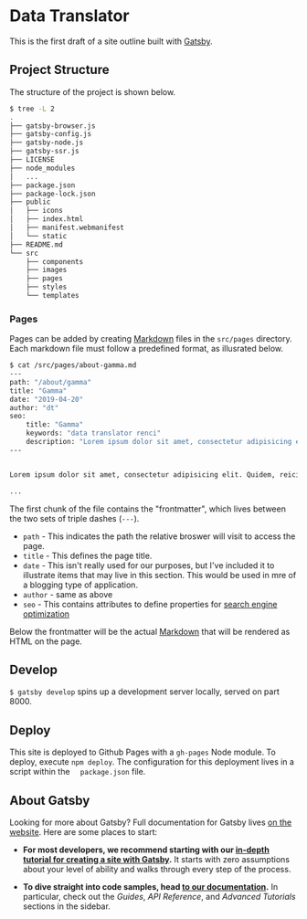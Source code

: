 # Data Translator

This is the first draft of a site outline built with [Gatsby](https://www.gatsbyjs.org).

## Project Structure

The structure of the project is shown below.

```bash
$ tree -L 2
.
├── gatsby-browser.js
├── gatsby-config.js
├── gatsby-node.js
├── gatsby-ssr.js
├── LICENSE
├── node_modules
│   ...
├── package.json
├── package-lock.json
├── public
│   ├── icons
│   ├── index.html
│   ├── manifest.webmanifest
│   └── static
├── README.md
└── src
    ├── components
    ├── images
    ├── pages
    ├── styles
    └── templates
```

### Pages

Pages can be added by creating [Markdown](https://www.markdownguide.org/cheat-sheet/) files in the `src/pages` directory. Each markdown file must follow a predefined format, as illusrated below.

```bash
$ cat /src/pages/about-gamma.md
---
path: "/about/gamma"
title: "Gamma"
date: "2019-04-20"
author: "dt"
seo:
    title: "Gamma"
    keywords: "data translator renci"
    description: "Lorem ipsum dolor sit amet, consectetur adipisicing elit. Veritatis, porro!"
---


Lorem ipsum dolor sit amet, consectetur adipisicing elit. Quidem, reiciendis minus, perspiciatis aut eligendi blanditiis esse nobis magnam qui, quam expedita odit, natus temporibus aliquam consequatur porro reprehenderit odio asperiores.

...
```

The first chunk of the file contains the "frontmatter", which lives between the two sets of triple dashes (`---`).

- `path` - This indicates the path the relative broswer will visit to access the page.
- `title` - This defines the page title.
- `date` - This isn't really used for our purposes, but I've included it to illustrate items that may live in this section. This would be used in mre of a blogging type of application.
- `author` - same as above
- `seo` - This contains attributes to define properties for [search engine optimization](https://moz.com/beginners-guide-to-seo)

Below the frontmatter will be the actual [Markdown](https://www.markdownguide.org/cheat-sheet/) that will be rendered as HTML on the page.

## Develop

`$ gatsby develop` spins up a development server locally, served on part 8000.

## Deploy

This site is deployed to Github Pages with a `gh-pages` Node module. To deploy, execute `npm deploy`. The configuration for this deployment lives in a script within the `  package.json` file.

## About Gatsby

Looking for more about Gatsby? Full documentation for Gatsby lives [on the website](https://www.gatsbyjs.org/). Here are some places to start:

- **For most developers, we recommend starting with our [in-depth tutorial for creating a site with Gatsby](https://www.gatsbyjs.org/tutorial/).** It starts with zero assumptions about your level of ability and walks through every step of the process.

- **To dive straight into code samples, head [to our documentation](https://www.gatsbyjs.org/docs/).** In particular, check out the _Guides_, _API Reference_, and _Advanced Tutorials_ sections in the sidebar.
